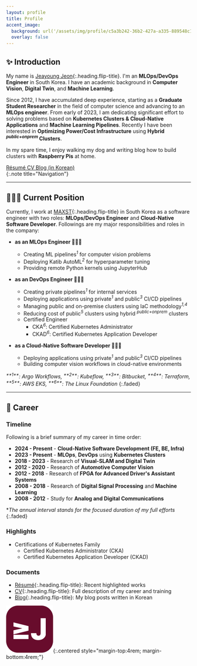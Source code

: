 ```yaml
---
layout: profile
title: Profile
accent_image: 
  background: url('/assets/img/profile/c5a3b242-36b2-427a-a335-889548c1f282.jpg') center/cover
  overlay: false
---
```



## ✨ Introduction

My name is [Jeayoung Jeon]{:.heading.flip-title}. I'm an **MLOps/DevOps Engineer** in South Korea. I have an academic background in **Computer Vision**, **Digital Twin**, and **Machine Learning**.

Since 2012, I have accumulated deep experience, starting as a **Graduate Student Researcher** in the field of computer science and advancing to an **MLOps engineer**. From early of 2023, I am dedicating significant effort to solving problems based on **Kubernetes Clusters & Cloud-Native Applications** and **Machine Learning Pipelines**. Recently I have been interested in **Optimizing Power/Cost Infrastructure** using **Hybrid <sup>*public+onprem*</sup> Clusters**.

In my spare time, I enjoy walking my dog and writing blog how to build clusters with **Raspberry Pis** at home.

<div class="screen-only">
  <a href="/profile/resume" class="btn btn-sm btn-primary mt1">
    <small class="icon-briefcase"></small>
    Résumé
  </a>
  <a href="/profile/cv" class="btn btn-sm btn-primary mt1">
    <small class="icon-scholar"></small>
    CV
  </a>
  <a href="https://blog.jyje.online" class="btn btn-sm btn-primary mt1">
    <small class="icon-bubble"></small>
    Blog (in Korean)
  </a>
</div>
{:.note title="Navigation"}

---

## 🧑🏼‍🔧 Current Position

Currently, I work at [MAXST]{:.heading.flip-title} in South Korea as a software engineer with two roles: **MLOps/DevOps Engineer** and **Cloud-Native Software Developer**. Followings are my major responsibilities and roles in the company:

<!-- Itemized list of responsibilities -->
- **as an MLOps Engineer 👨🏼‍🔬**
    - Creating ML pipelines<sup>*1*</sup> for computer vision problems
    - Deploying Katib AutoML<sup>*2*</sup> for hyperparameter tuning
    - Providing remote Python kernels using JupyterHub

- **as an DevOps Engineer 🧑🏼‍🔧**
    - Creating private pipelines<sup>*1*</sup> for internal services
    - Deploying applications using private<sup>*1*</sup> and public<sup>*3*</sup> CI/CD pipelines
    - Managing public and on-premise clusters using IaC methodology<sup>*1,4*</sup>
    - Reducing cost of public<sup>*5*</sup> clusters using hybrid <sup>*public+onprem*</sup> clusters
    - Certified Engineer
        - CKA<sup>*6*</sup>:  Certified Kubernetes Administrator
        - CKAD<sup>*6*</sup>: Certified Kubernetes Application Developer

- **as a Cloud-Native Software Developer 🧑🏼‍💻**
    - Deploying applications using private<sup>*1*</sup> and public<sup>*3*</sup> CI/CD pipelines
    - Building computer vision workflows in cloud-native environments

<i>
  <sup>**1**</sup>: Argo Workflows,
  <sup>**2**</sup>: Kubeflow,
  <sup>**3**</sup>: Bitbucket,
  <sup>**4**</sup>: Terraform,
  <sup>**5**</sup>: AWS EKS,
  <sup>**6**</sup>: The Linux Foundation
</i>
{:.faded}

---

## 💼 Career

### Timeline

Following is a brief summary of my career in time order:

- <span class="emph btn-inline btn-primary">**2024 - Present**</span> - **Cloud-Native Software Development (FE, BE, Infra)**
- <span class="emph btn-inline btn-primary">**2023 - Present**</span> - **MLOps**, **DevOps** using **Kubernetes Clusters**
- <span class="emph btn-inline btn-primary">**2018 - 2023**</span> - Research of **Visual-SLAM and Digital Twin**
- <span class="emph btn-inline btn-primary">**2012 - 2020**</span> - Research of **Automotive Computer Vision**
- <span class="emph btn-inline btn-primary">**2012 - 2018**</span> - Research of **FPGA for Advanced Driver's Assistant Systems** 
- <span class="emph btn-inline btn-primary">**2008 - 2018**</span> - Research of **Digital Signal Processing** and **Machine Learning**
- <span class="emph btn-inline btn-primary">**2008 - 2012**</span> - Study for **Analog and Digital Communications**

**The annual interval stands for the focused duration of my full efforts*
{:.faded}


### Highlights

- Certifications of Kubernetes Family
  - Certified Kubernetes Administrator (CKA)
  - Certified Kubernetes Application Developer (CKAD)


### Documents



- [Résumé]{:.heading.flip-title}: Recent highlighted works
- [CV]{:.heading.flip-title}: Full description of my career and training
- [Blog]{:.heading.flip-title}: My blog posts written in Korean

![Logo of this site](../assets/icons/icon-128x128.png){:.centered style="margin-top:4rem; margin-bottom:4rem;"}

[Jeayoung Jeon]: https://www.linkedin.com/in/jyje "LinkedIn Profile"
[Profile]: profile "my-profile --verbose"
[Résumé]: profile/resume "my-profile resume"
[Curriculum Vitae]: profile/cv "my-profile cv"
[CV]: profile/cv "my-profile cv"
[Works]: works
[Articles]: articles
[Blog]: https://blog.jyje.online "My blog"
[MAXST]: https://www.linkedin.com/company/maxst "LinkedIn profile of MAXST Co., Ltd."

[Mail]: mailto:jyjeon+online@outlook.com?subject=To&nbsp;Jeayoung&nbsp;Jeon